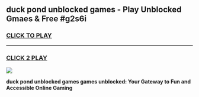 
## duck pond unblocked games - Play Unblocked Gmaes & Free #g2s6i
<h3>
<a href="https://news.freeplayer.one?title=duck_pond_unblocked_games&ref=03M">CLICK TO PLAY</a></h3>
<hr>

<h3>
<a href="https://news.freeplayer.one?title=duck_pond_unblocked_games&ref=03M">CLICK 2 PLAY</a>
  
</h3>

<a href="https://news.freeplayer.one?title=duck_pond_unblocked_games&ref=03M"><img src="https://clearcache.store/games.png"></a>


**duck pond unblocked games games unblocked: Your Gateway to Fun and Accessible Online Gaming**
